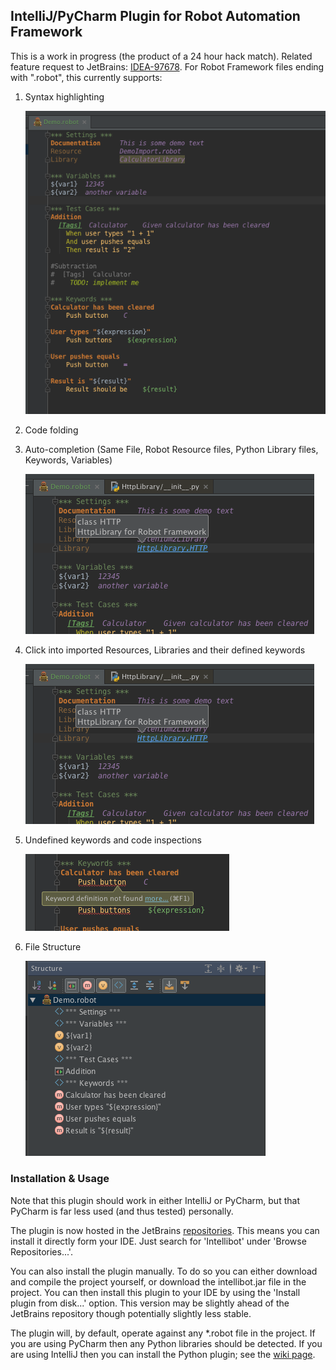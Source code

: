 ## IntelliJ/PyCharm Plugin for Robot Automation Framework

This is a work in progress (the product of a 24 hour hack match).
Related feature request to JetBrains: [IDEA-97678](http://youtrack.jetbrains.com/issue/IDEA-97678).
For Robot Framework files ending with ".robot", this currently supports:

1. Syntax highlighting

   ![Syntax Highlighting](/readme/demo_complete.png)
2. Code folding
3. Auto-completion (Same File, Robot Resource files, Python Library files, Keywords, Variables)

   ![Auto-complete](/readme/jump_to_source.png)
4. Click into imported Resources, Libraries and their defined keywords

   ![Click into imported files](/readme/jump_to_source.png)
5. Undefined keywords and code inspections

   ![Undefined Keywords](/readme/undefined_keyword.png)
5. File Structure

   ![File Structure](/readme/structure.png)

### Installation & Usage

Note that this plugin should work in either IntelliJ or PyCharm, but that PyCharm is far less used (and thus tested) personally.

The plugin is now hosted in the JetBrains [repositories](http://plugins.jetbrains.com/plugin/7386?pr=github).
This means you can install it directly form your IDE.
Just search for 'Intellibot' under 'Browse Repositories...'.

You can also install the plugin manually.
To do so you can either download and compile the project yourself, or download the intellibot.jar file in the project.
You can then install this plugin to your IDE by using the 'Install plugin from disk...' option.
This version may be slightly ahead of the JetBrains repository though potentially slightly less stable.

The plugin will, by default, operate against any *.robot file in the project.
If you are using PyCharm then any Python libraries should be detected.
If you are using IntelliJ then you can install the Python plugin; see the [wiki page](https://github.com/millennialmedia/intellibot/wiki/Python-Interpreter).